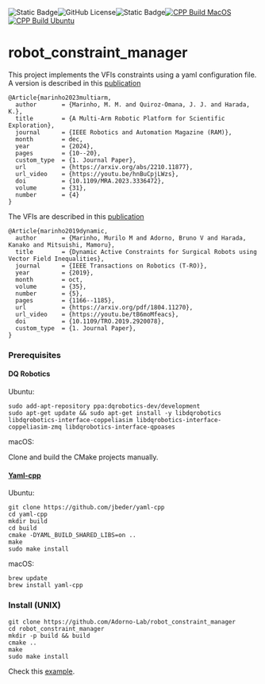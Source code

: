 ![Static Badge](https://img.shields.io/badge/Written_in-C%2B%2B17-blue)![GitHub License](https://img.shields.io/github/license/juanjqo/capybara_toolkit?color=orange)![Static Badge](https://img.shields.io/badge/status-experimental-red)[![CPP Build MacOS](https://github.com/Adorno-Lab/robot_constraint_manager/actions/workflows/cpp_build_macos.yml/badge.svg)](https://github.com/Adorno-Lab/robot_constraint_manager/actions/workflows/cpp_build_macos.yml)[![CPP Build Ubuntu](https://github.com/Adorno-Lab/robot_constraint_manager/actions/workflows/cpp_build.yml/badge.svg)](https://github.com/Adorno-Lab/robot_constraint_manager/actions/workflows/cpp_build.yml)
# robot_constraint_manager


This project implements the VFIs constraints using a yaml configuration file.
A version is described in this [publication](https://ieeexplore.ieee.org/document/10399868)

```bibtext
@Article{marinho2023multiarm,
  author       = {Marinho, M. M. and Quiroz-Omana, J. J. and Harada, K.},
  title        = {A Multi-Arm Robotic Platform for Scientific Exploration},
  journal      = {IEEE Robotics and Automation Magazine (RAM)}, 
  month        = dec,
  year         = {2024},
  pages        = {10--20},
  custom_type  = {1. Journal Paper},
  url          = {https://arxiv.org/abs/2210.11877},
  url_video    = {https://youtu.be/hnBuCpjLWzs},
  doi          = {10.1109/MRA.2023.3336472},
  volume       = {31},
  number       = {4}
}
```

The VFIs are described in this [publication](https://ieeexplore.ieee.org/document/8742769)

```bibtext
@Article{marinho2019dynamic,
  author       = {Marinho, Murilo M and Adorno, Bruno V and Harada, Kanako and Mitsuishi, Mamoru},
  title        = {Dynamic Active Constraints for Surgical Robots using Vector Field Inequalities},
  journal      = {IEEE Transactions on Robotics (T-RO)},
  year         = {2019},
  month        = oct,
  volume       = {35}, 
  number       = {5}, 
  pages        = {1166--1185},
  url          = {https://arxiv.org/pdf/1804.11270},
  url_video    = {https://youtu.be/tB6moMfeacs},
  doi          = {10.1109/TRO.2019.2920078},
  custom_type  = {1. Journal Paper},
}
```


### Prerequisites

#### DQ Robotics

Ubuntu:
```shell
sudo add-apt-repository ppa:dqrobotics-dev/development 
sudo apt-get update && sudo apt-get install -y libdqrobotics libdqrobotics-interface-coppeliasim libdqrobotics-interface-coppeliasim-zmq libdqrobotics-interface-qpoases
```
macOS:

Clone and build the CMake projects manually.

#### [Yaml-cpp](https://github.com/jbeder/yaml-cpp)

Ubuntu:
```shell
git clone https://github.com/jbeder/yaml-cpp
cd yaml-cpp
mkdir build
cd build
cmake -DYAML_BUILD_SHARED_LIBS=on ..
make
sudo make install
```
macOS:

```
brew update
brew install yaml-cpp
```

### Install (UNIX)

```shell
git clone https://github.com/Adorno-Lab/robot_constraint_manager
cd robot_constraint_manager
mkdir -p build && build
cmake ..
make
sudo make install
```

Check this [example](https://github.com/Adorno-Lab/robot_constraint_manager/tree/main/examples/panda_example).


